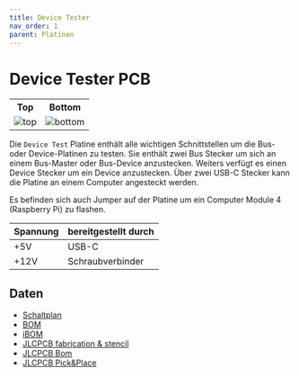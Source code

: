 ```yaml
---
title: Device Tester
nav_order: 1
parent: Platinen
---
```


# Device Tester PCB

<table>
  <tr><th>Top</th><th>Bottom</th></tr>
  <tr>
    <td><img src="device_test/device_test-3D_top.png?dummy={{ site.data['hash'] }}" alt="top" /></td>
    <td><img src="device_test/device_test-3D_bottom.png?dummy={{ site.data['hash'] }}" alt="bottom" /></td>
  </tr>
</table>

Die `Device Test` Platine enthält alle wichtigen Schnittstellen um die Bus- oder Device-Platinen zu testen.
Sie enthält zwei Bus Stecker um sich an einem Bus-Master oder Bus-Device anzustecken. Weiters verfügt es einen Device Stecker um ein Device anzustecken.
Über zwei USB-C Stecker kann die Platine an einem Computer angesteckt werden.

Es befinden sich auch Jumper auf der Platine um ein Computer Module 4 (Raspberry Pi) zu flashen.

| Spannung | bereitgestellt durch |
| -------- | -------------------- |
|      +5V |                USB-C |
|     +12V |     Schraubverbinder |

## Daten

- [Schaltplan](device_test/device_test-schematic.pdf)
- [BOM](device_test/device_test-bom.html)
- [iBOM](device_test/device_test-ibom.html)
- [JLCPCB fabrication & stencil](device_test/JLCPCB/device_test-_JLCPCB_compress.zip)
- [JLCPCB Bom](device_test/JLCPCB/device_test_bom_jlc.csv)
- [JLCPCB Pick&Place](device_test/JLCPCB/device_test_cpl_jlc.csv)
